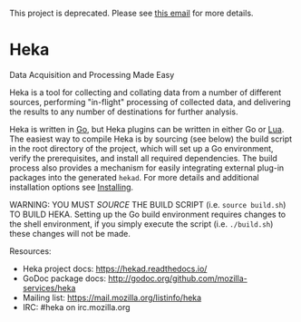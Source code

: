 This project is deprecated. Please see [this email](https://mail.mozilla.org/pipermail/heka/2016-May/001059.html) for more details.

# Heka

Data Acquisition and Processing Made Easy

Heka is a tool for collecting and collating data from a number of different
sources, performing "in-flight" processing of collected data, and delivering
the results to any number of destinations for further analysis.

Heka is written in [Go](http://golang.org/), but Heka plugins can be written
in either Go or [Lua](http://lua.org). The easiest way to compile Heka is by
sourcing (see below) the build script in the root directory of the project,
which will set up a Go environment, verify the prerequisites, and install all
required dependencies. The build process also provides a mechanism for easily
integrating external plug-in packages into the generated `hekad`. For more
details and additional installation options see
[Installing](https://hekad.readthedocs.io/en/latest/installing.html).

WARNING: YOU MUST *SOURCE* THE BUILD SCRIPT (i.e. `source build.sh`) TO
         BUILD HEKA. Setting up the Go build environment requires changes to
         the shell environment, if you simply execute the script (i.e.
         `./build.sh`) these changes will not be made.
         
Resources:
* Heka project docs: https://hekad.readthedocs.io/
* GoDoc package docs: http://godoc.org/github.com/mozilla-services/heka
* Mailing list: https://mail.mozilla.org/listinfo/heka
* IRC: #heka on irc.mozilla.org
